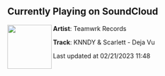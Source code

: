 ## Currently Playing on SoundCloud

[<img align="left" width="100" src="https://i1.sndcdn.com/artworks-IyAlELwCX1AJb9i5-0UZA9Q-t500x500.jpg">](https://soundcloud.com/teamwrkrecords/knndy-scarlett-deja-vu)

**Artist**: Teamwrk Records 

**Track**: KNNDY & Scarlett - Deja Vu

Last updated at 02/21/2023 11:48
